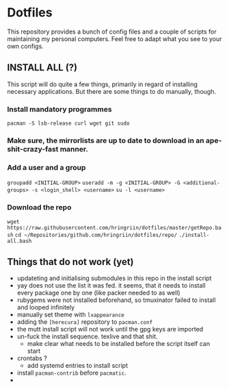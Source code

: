 # Dotfiles

This repository provides a bunch of config files and a couple of scripts for maintaining my personal computers.
Feel free to adapt what you see to your own configs.

## INSTALL ALL (?)

This script will do quite a few things, primarily in regard of installing
necessary applications. But there are some things to do manually, though.

### Install mandatory programmes

`pacman -S lsb-release curl wget git sudo`

### Make sure, the mirrorlists are up to date to download in an ape-shit-crazy-fast manner.

### Add a user and a group

`groupadd <INITIAL-GROUP>`
`useradd -m -g <INITIAL-GROUP> -G <additional-groups> -s <login_shell> <username>`
`su -l <username>`

### Download the repo

`wget https://raw.githubusercontent.com/hringriin/dotfiles/master/getRepo.bash`
`cd ~/Repositories/github.com/hringriin/dotfiles/repo/`
`./install-all.bash`


## Things that do not work (yet)

- updateting and initialising submodules in this repo in the install script
- yay does not use the list it was fed. it seems, that it needs to install every package one by one (like packer needed to as well)
- rubygems were not installed beforehand, so tmuxinator failed to install and looped infinitely
- manually set theme with `lxappearance`
- adding the `[herecura]` repository to `pacman.conf`
- the mutt install script will not work until the gpg keys are imported
- un-fuck the install sequence. texlive and that shit.
    - make clear what needs to be installed before the script itself can start
- crontabs ?
    - add systemd entries to install script
- install `pacman-contrib` before `pacmatic`.
- 
